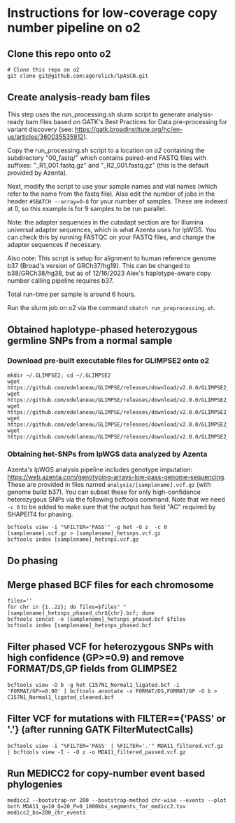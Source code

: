 # Instructions for low-coverage copy number pipeline on o2


## Clone this repo onto o2

```
# Clone this repo on o2
git clone git@github.com:agorelick/lpASCN.git
```

## Create analysis-ready bam files

This step uses the run_processing.sh slurm script to generate analysis-ready bam files based on GATK's Best Practices for Data pre-processing for variant discovery (see: https://gatk.broadinstitute.org/hc/en-us/articles/360035535912). 

Copy the run_processing.sh script to a location on *o2* containing the subdirectory "00_fastq/" which contains paired-end FASTQ files with suffixes: "_R1_001.fastq.gz" and "_R2_001.fastq.gz" (this is the default provided by Azenta). 

Next, modify the script to use your sample names and vial names (which refer to the name from the fastq file). Also edit the number of jobs in the header `#SBATCH --array=0-8` for your number of samples. These are indexed at 0, so this example is for 9 samples to be run parallel.

Note: the adapter sequences in the cutadapt section are for Illumina universal adapter sequences, which is what Azenta uses for lpWGS. You can check this by running FASTQC on your FASTQ files, and change the adapter sequences if necessary.

Also note: This script is setup for alignment to human reference genome b37 (Broad's version of GRCh37/hg19). This can be changed to b38/GRCh38/hg38, but as of 12/16/2023 Alex's haplotype-aware copy number calling pipeline requires b37.

Total run-time per sample is around 6 hours.

Run the slurm job on o2 via the command `sbatch run_preprocessing.sh`.



## Obtained haplotype-phased heterozygous germline SNPs from a normal sample

### Download pre-built executable files for GLIMPSE2 onto o2
```
mkdir ~/.GLIMPSE2; cd ~/.GLIMPSE2
wget https://github.com/odelaneau/GLIMPSE/releases/download/v2.0.0/GLIMPSE2_chunk_static
wget https://github.com/odelaneau/GLIMPSE/releases/download/v2.0.0/GLIMPSE2_concordance_static
wget https://github.com/odelaneau/GLIMPSE/releases/download/v2.0.0/GLIMPSE2_ligate_static
wget https://github.com/odelaneau/GLIMPSE/releases/download/v2.0.0/GLIMPSE2_phase_static
wget https://github.com/odelaneau/GLIMPSE/releases/download/v2.0.0/GLIMPSE2_split_reference_static
```




### Obtaining het-SNPs from lpWGS data analyzed by Azenta
Azenta's lpWGS analysis pipeline includes genotype imputation: https://web.azenta.com/genotyping-arrays-low-pass-genome-sequencing. These are provided in files named `analysis/[samplename].vcf.gz` (with genome build b37). You can subset these for only high-confidence heterozygous SNPs via the following bcftools command. Note that we need `-c 0` to be added to make sure that the output has field "AC" required by SHAPEIT4 for phasing.

```
bcftools view -i "%FILTER='PASS'" -g het -O z  -c 0 [samplename].vcf.gz > [samplename]_hetsnps.vcf.gz
bcftools index [samplename]_hetsnps.vcf.gz
```

## Do phasing

## Merge phased BCF files for each chromosome

```
files=''
for chr in {1..22}; do files=$files" "[samplename]_hetsnps_phased_chr${chr}.bcf; done
bcftools concat -o [samplename]_hetsnps_phased.bcf $files
bcftools index [samplename]_hetsnps_phased.bcf
```

## Filter phased VCF for heterozygous SNPs with high confidence (GP>=0.9) and remove FORMAT/DS,GP fields from GLIMPSE2
```
bcftools view -O b -g het C157N1_Normal1_ligated.bcf -i 'FORMAT/GP>=0.90' | bcftools annotate -x FORMAT/DS,FORMAT/GP -O b > C157N1_Normal1_ligated_cleaned.bcf
```

## Filter VCF for mutations with FILTER=={'PASS' or '.'} (after running GATK FilterMutectCalls) 
```
bcftools view -i "%FILTER='PASS' | %FILTER='.'" MDA11_filtered.vcf.gz | bcftools view -I - -O z -o MDA11_filtered_passed.vcf.gz
```

## Run MEDICC2 for copy-number event based phylogenies

```
medicc2 --bootstrap-nr 200 --bootstrap-method chr-wise --events --plot both MDA11_q=10_Q=20_P=0_1000kbs_segments_for_medicc2.tsv medicc2_bs=200_chr_events
```
